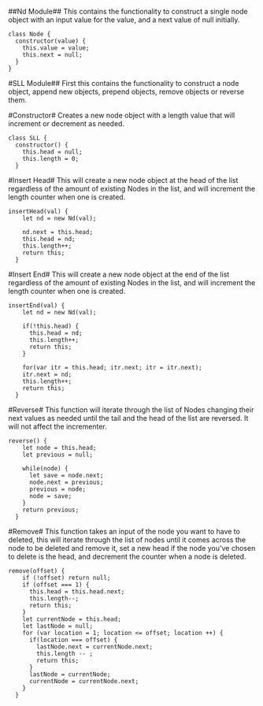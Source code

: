 ##Nd Module##
This contains the functionality to construct a single node object with an input value for the value, and a next value of null initially.
```
class Node {
  constructor(value) {
    this.value = value;
    this.next = null;
  }
}
```

#SLL Module##
First this contains the functionality to construct a node object, append new objects, prepend objects, remove objects or reverse them.

#Constructor#
Creates a new node object with a length value that will increment or decrement as needed.

```
class SLL {
  constructor() {
    this.head = null;
    this.length = 0;
  }
```

#Insert Head#
This will create a new node object at the head of the list regardless of the amount of existing Nodes in the list, and will increment the length counter when one is created.
```
insertHead(val) {  
    let nd = new Nd(val);

    nd.next = this.head;
    this.head = nd;
    this.length++;
    return this;
  }
```

#Insert End#
This will create a new node object at the end of the list regardless of the amount of existing Nodes in the list, and will increment the length counter when one is created.
```
insertEnd(val) {
    let nd = new Nd(val);

    if(!this.head) {
      this.head = nd;
      this.length++;
      return this;
    }

    for(var itr = this.head; itr.next; itr = itr.next);
    itr.next = nd;
    this.length++;
    return this;
  }
```

#Reverse#
This function will iterate through the list of Nodes changing their next values as needed until the tail and the head of the list are reversed. It will not affect the incrementer.
```
reverse() {
    let node = this.head;
    let previous = null;

    while(node) {
      let save = node.next;
      node.next = previous;
      previous = node;
      node = save;
    }
    return previous;
  }
```

#Remove#
This function takes an input of the node you want to have to deleted, this will iterate through the list of nodes until it comes across the node to be deleted and remove it, set a new head if the node you've chosen to delete is the head, and decrement the counter when a node is deleted.
```
remove(offset) {
    if (!offset) return null;
    if (offset === 1) {
      this.head = this.head.next;
      this.length--;
      return this;
    }
    let currentNode = this.head;
    let lastNode = null;
    for (var location = 1; location <= offset; location ++) {
      if(location === offset) {
        lastNode.next = currentNode.next;
        this.length -- ;
        return this;
      }
      lastNode = currentNode;
      currentNode = currentNode.next;
    }
  }
```